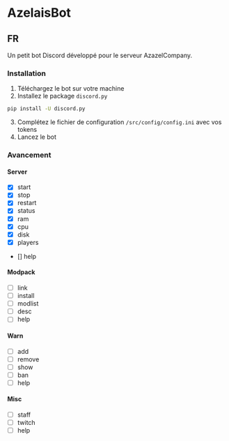 # AzelaisBot

## FR

Un petit bot Discord développé pour le serveur AzazelCompany.

### Installation

1. Téléchargez le bot sur votre machine
2. Installez le package `discord.py`
```bash
pip install -U discord.py
```
3. Complétez le fichier de configuration `/src/config/config.ini` avec vos tokens
4. Lancez le bot

### Avancement

#### Server
- [x] start
- [x] stop
- [x] restart
- [x] status
- [x] ram
- [x] cpu
- [x] disk
- [x] players
- [] help

#### Modpack
- [ ] link
- [ ] install
- [ ] modlist
- [ ] desc
- [ ] help

#### Warn
- [ ] add
- [ ] remove
- [ ] show
- [ ] ban
- [ ] help

#### Misc
- [ ] staff
- [ ] twitch
- [ ] help